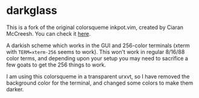 # darkglass

This is a fork of the original colorsqueme inkpot.vim, created by Ciaran McCreesh.
You can check it [here]( http://github.com/ciaranm/inkpot).

A darkish scheme which works in the GUI
and 256-color terminals (xterm with `TERM=xterm-256` seems to work).
This won't work in regular 8/16/88 color terms,
and depending upon your setup you may need to sacrifice a few goats to get the 256 things to work.

I am using this colorsqueme in a transparent urxvt,
so I have removed the background color for the terminal,
and changed some colors to make them darker.
